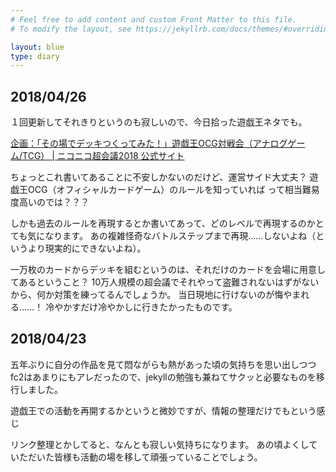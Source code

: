 ```yaml
---
# Feel free to add content and custom Front Matter to this file.
# To modify the layout, see https://jekyllrb.com/docs/themes/#overriding-theme-defaults

layout: blue
type: diary
---
```


## 2018/04/26

１回更新してそれきりというのも寂しいので、今日拾った遊戯王ネタでも。

[企画：「その場でデッキつくってみた！」遊戯王OCG対戦会（アナログゲーム/TCG） \| ニコニコ超会議2018 公式サイト](https://chokaigi.jp/2018/plan/sonobade_dekki.html)

ちょっとこれ書いてあることに不安しかないのだけど、運営サイド大丈夫？
遊戯王OCG（オフィシャルカードゲーム）のルールを知っていれば って相当難易度高いのでは？？？

しかも過去のルールを再現するとか書いてあって、どのレベルで再現するのかとても気になります。
あの複雑怪奇なバトルステップまで再現……しないよね（というより現実的にできないよね）。

一万枚のカードからデッキを組むというのは、それだけのカードを会場に用意してあるということ？
10万人規模の超会議でそれやって盗難されないはずがないから、何か対策を練ってるんでしょうか。
当日現地に行けないのが悔やまれる……！ 冷やかすだけ冷やかしに行きたかったものです。

## 2018/04/23

五年ぶりに自分の作品を見て悶ながらも熱があった頃の気持ちを思い出しつつ
fc2はあまりにもアレだったので、jekyllの勉強も兼ねてサクッと必要なものを移行しました。

遊戯王での活動を再開するかというと微妙ですが、情報の整理だけでもという感じ

リンク整理とかしてると、なんとも寂しい気持ちになります。
あの頃よくしていただいた皆様も活動の場を移して頑張っていることでしょう。
